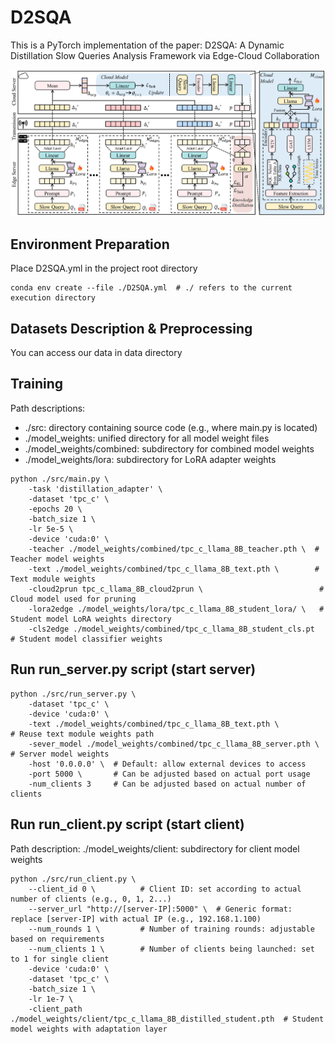 # D2SQA 
This is a PyTorch implementation of the paper: D2SQA: A Dynamic Distillation Slow Queries Analysis
Framework via Edge-Cloud Collaboration 

![Overview](./framework.png)

## Environment Preparation
Place D2SQA.yml in the project root directory 


```shell
conda env create --file ./D2SQA.yml  # ./ refers to the current execution directory
```


## Datasets Description & Preprocessing
You can access our data in data directory


## Training
Path descriptions:
- ./src: directory containing source code (e.g., where main.py is located)
- ./model_weights: unified directory for all model weight files
- ./model_weights/combined: subdirectory for combined model weights
- ./model_weights/lora: subdirectory for LoRA adapter weights

```shell
python ./src/main.py \
    -task 'distillation_adapter' \
    -dataset 'tpc_c' \
    -epochs 20 \
    -batch_size 1 \
    -lr 5e-5 \
    -device 'cuda:0' \
    -teacher ./model_weights/combined/tpc_c_llama_8B_teacher.pth \  # Teacher model weights
    -text ./model_weights/combined/tpc_c_llama_8B_text.pth \        # Text module weights
    -cloud2prun tpc_c_llama_8B_cloud2prun \                          # Cloud model used for pruning
    -lora2edge ./model_weights/lora/tpc_c_llama_8B_student_lora/ \   # Student model LoRA weights directory
    -cls2edge ./model_weights/combined/tpc_c_llama_8B_student_cls.pt  # Student model classifier weights
```


## Run run_server.py script (start server)

```shell
python ./src/run_server.py \
    -dataset 'tpc_c' \
    -device 'cuda:0' \
    -text ./model_weights/combined/tpc_c_llama_8B_text.pth \          # Reuse text module weights path
    -sever_model ./model_weights/combined/tpc_c_llama_8B_server.pth \  # Server model weights
    -host '0.0.0.0' \  # Default: allow external devices to access
    -port 5000 \       # Can be adjusted based on actual port usage
    -num_clients 3     # Can be adjusted based on actual number of clients
```

## Run run_client.py script (start client)
Path description: ./model_weights/client: subdirectory for client model weights

```shell
python ./src/run_client.py \
    --client_id 0 \          # Client ID: set according to actual number of clients (e.g., 0, 1, 2...)
    --server_url "http://[server-IP]:5000" \  # Generic format: replace [server-IP] with actual IP (e.g., 192.168.1.100)
    --num_rounds 1 \         # Number of training rounds: adjustable based on requirements
    --num_clients 1 \        # Number of clients being launched: set to 1 for single client
    -device 'cuda:0' \
    -dataset 'tpc_c' \
    -batch_size 1 \
    -lr 1e-7 \
    -client_path ./model_weights/client/tpc_c_llama_8B_distilled_student.pth  # Student model weights with adaptation layer
```
